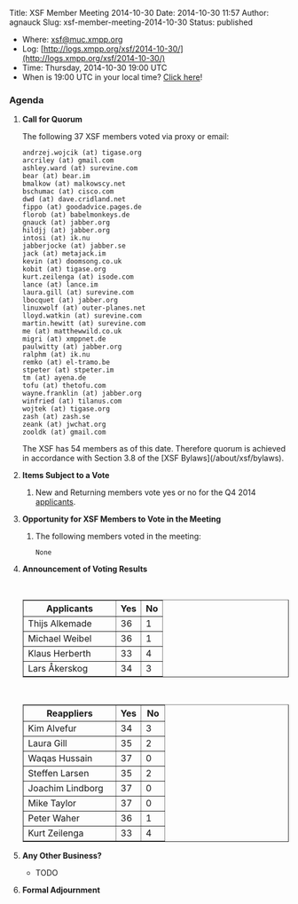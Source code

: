 Title: XSF Member Meeting 2014-10-30
Date: 2014-10-30 11:57
Author: agnauck
Slug: xsf-member-meeting-2014-10-30
Status: published

-   <span>Where</span>: [xsf@muc.xmpp.org  
   ](xmpp:xsf@muc.xmpp.org?join)
-   Log:
    [http://logs.xmpp.org/xsf/2014-10-30/](http://logs.xmpp.org/xsf/2014-10-30/)
-   Time: Thursday, 2014-10-30 19:00 UTC
-   When is 19:00 UTC in your local time? [Click
    here](http://www.worldtimeserver.com/)!

### Agenda

1.  **Call for Quorum**

    The following 37 XSF members voted via proxy or email:

        andrzej.wojcik (at) tigase.org
        arcriley (at) gmail.com
        ashley.ward (at) surevine.com
        bear (at) bear.im
        bmalkow (at) malkowscy.net
        bschumac (at) cisco.com
        dwd (at) dave.cridland.net
        fippo (at) goodadvice.pages.de
        florob (at) babelmonkeys.de
        gnauck (at) jabber.org
        hildjj (at) jabber.org
        intosi (at) ik.nu
        jabberjocke (at) jabber.se
        jack (at) metajack.im
        kevin (at) doomsong.co.uk
        kobit (at) tigase.org
        kurt.zeilenga (at) isode.com
        lance (at) lance.im
        laura.gill (at) surevine.com
        lbocquet (at) jabber.org
        linuxwolf (at) outer-planes.net
        lloyd.watkin (at) surevine.com
        martin.hewitt (at) surevine.com
        me (at) matthewwild.co.uk
        migri (at) xmppnet.de
        paulwitty (at) jabber.org
        ralphm (at) ik.nu
        remko (at) el-tramo.be
        stpeter (at) stpeter.im
        tm (at) ayena.de
        tofu (at) thetofu.com
        wayne.franklin (at) jabber.org
        winfried (at) tilanus.com
        wojtek (at) tigase.org
        zash (at) zash.se
        zeank (at) jwchat.org
        zooldk (at) gmail.com

    <p>
    The XSF has 54 members as of this date. Therefore quorum is achieved
    in accordance with Section 3.8 of the [XSF
    Bylaws](/about/xsf/bylaws).

2.  **Items Subject to a Vote**
    1.  New and Returning members vote yes or no for the Q4 2014
        [applicants](http://wiki.xmpp.org/web/Membership_Applications_Q4_2014).

3.  **Opportunity for XSF Members to Vote in the Meeting**
    1.  The following members voted in the meeting:

            None

4.  **Announcement of Voting Results**

     

    <table border="1" cellspacing="0" cellpadding="3">
    <tbody>
    <tr>
    <th style="width: 150px;">
    Applicants

    </th>
    <th>
    Yes

    </th>
    <th>
    No

    </th>
    </tr>
    <tr>
    <td>
    Thijs Alkemade

    </td>
    <td>
    36

    </td>
    <td>
    1

    </td>
    </tr>
    <tr>
    <td>
    Michael Weibel

    </td>
    <td>
    36

    </td>
    <td>
    1

    </td>
    </tr>
    <tr>
    <td>
    Klaus Herberth

    </td>
    <td>
    33

    </td>
    <td>
    4

    </td>
    </tr>
    <tr>
    <td>
    Lars Åkerskog

    </td>
    <td>
    34

    </td>
    <td>
    3

    </td>
    </tr>
    </tbody>
    </table>
     

    <table border="1" cellspacing="0" cellpadding="3">
    <tbody>
    <tr>
    <th style="width: 150px;">
    Reappliers

    </th>
    <th>
    Yes

    </th>
    <th>
    No

    </th>
    </tr>
    <tr>
    <td>
    Kim Alvefur

    </td>
    <td>
    34

    </td>
    <td>
    3

    </td>
    </tr>
    <tr>
    <td>
    Laura Gill

    </td>
    <td>
    35

    </td>
    <td>
    2

    </td>
    </tr>
    <tr>
    <td>
    Waqas Hussain

    </td>
    <td>
    37

    </td>
    <td style="height: 22px; width: 26px;">
    0

    </td>
    </tr>
    <tr>
    <td>
    Steffen Larsen

    </td>
    <td>
    35

    </td>
    <td>
    2

    </td>
    </tr>
    <tr>
    <td>
    Joachim Lindborg

    </td>
    <td>
    37

    </td>
    <td>
    0

    </td>
    </tr>
    <tr>
    <td style="height: 27px">
    Mike Taylor

    </td>
    <td style="height: 27px">
    37

    </td>
    <td style="height: 27px">
    0

    </td>
    </tr>
    <tr>
    <td>
    Peter Waher

    </td>
    <td>
    36

    </td>
    <td>
    1

    </td>
    </tr>
    <tr>
    <td>
    Kurt Zeilenga

    </td>
    <td>
    33

    </td>
    <td>
    4

    </td>
    </tr>
    </tbody>
    </table>
5.  **Any Other Business?**
    -   TODO

    <p>
      
6.  **Formal Adjournment**


